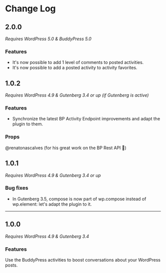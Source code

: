 # Change Log

## 2.0.0

_Requires WordPress 5.0 & BuddyPress 5.0_

### Features

+ It's now possible to add 1 level of comments to posted activities.
+ It's now possible to add a posted activity to activity favorites.

## 1.0.2

_Requires WordPress 4.9 & Gutenberg 3.4 or up (if Gutenberg is active)_

### Features

+ Synchronize the latest BP Activity Endpoint improvements and adapt the plugin to them.

### Props
@renatonascalves (for his great work on the BP Rest API 👏)

## 1.0.1

_Requires WordPress 4.9 & Gutenberg 3.4 or up_

### Bug fixes

- In Gutenberg 3.5, compose is now part of wp.compose instead of wp.element: let's adapt the plugin to it.

---

## 1.0.0

_Requires WordPress 4.9 & Gutenberg 3.4_

### Features

Use the BuddyPress activities to boost conversations about your WordPress posts.
